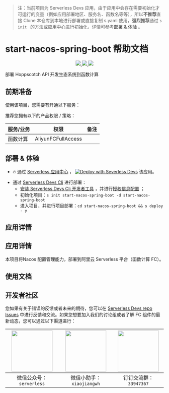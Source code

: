 
> 注：当前项目为 Serverless Devs 应用，由于应用中会存在需要初始化才可运行的变量（例如应用部署地区、服务名、函数名等等），所以**不推荐**直接 Clone 本仓库到本地进行部署或直接复制 s.yaml 使用，**强烈推荐**通过 `s init ` 的方法或应用中心进行初始化，详情可参考[部署 & 体验](#部署--体验) 。

# start-nacos-spring-boot 帮助文档
<p align="center" class="flex justify-center">
    <a href="https://www.serverless-devs.com" class="ml-1">
    <img src="http://editor.devsapp.cn/icon?package=start-nacos-spring-boot&type=packageType">
  </a>
  <a href="http://www.devsapp.cn/details.html?name=start-nacos-spring-boot" class="ml-1">
    <img src="http://editor.devsapp.cn/icon?package=start-nacos-spring-boot&type=packageVersion">
  </a>
  <a href="http://www.devsapp.cn/details.html?name=start-nacos-spring-boot" class="ml-1">
    <img src="http://editor.devsapp.cn/icon?package=start-nacos-spring-boot&type=packageDownload">
  </a>
</p>

<description>

部署 Hoppscotch API 开发生态系统到函数计算

</description>

<codeUrl>



</codeUrl>
<preview>



</preview>


## 前期准备

使用该项目，您需要有开通以下服务：

<service>
</service>

推荐您拥有以下的产品权限 / 策略：
<auth>



| 服务/业务 |  权限 |  备注  |
| --- |  --- |   --- |
| 函数计算 | AliyunFCFullAccess |   |

</auth>

<remark>



</remark>

<disclaimers>



</disclaimers>

## 部署 & 体验

<appcenter>
   
- :fire: 通过 [Serverless 应用中心](https://fcnext.console.aliyun.com/applications/create?template=start-nacos-spring-boot) ，
  [![Deploy with Severless Devs](https://img.alicdn.com/imgextra/i1/O1CN01w5RFbX1v45s8TIXPz_!!6000000006118-55-tps-95-28.svg)](https://fcnext.console.aliyun.com/applications/create?template=start-nacos-spring-boot) 该应用。
   
</appcenter>
<deploy>
    
- 通过 [Serverless Devs Cli](https://www.serverless-devs.com/serverless-devs/install) 进行部署：
  - [安装 Serverless Devs Cli 开发者工具](https://www.serverless-devs.com/serverless-devs/install) ，并进行[授权信息配置](https://docs.serverless-devs.com/fc/config) ；
  - 初始化项目：`s init start-nacos-spring-boot -d start-nacos-spring-boot `
  - 进入项目，并进行项目部署：`cd start-nacos-spring-boot && s deploy - y`
   
</deploy>

## 应用详情

<appdetail id="flushContent">

##  应用详情


本项目将Nacos 配置管理能力，部署到阿里云 Serverless 平台（函数计算 FC）。



</appdetail>

## 使用文档

<usedetail id="flushContent">
</usedetail>


<devgroup>


## 开发者社区

您如果有关于错误的反馈或者未来的期待，您可以在 [Serverless Devs repo Issues](https://github.com/serverless-devs/serverless-devs/issues) 中进行反馈和交流。如果您想要加入我们的讨论组或者了解 FC 组件的最新动态，您可以通过以下渠道进行：

<p align="center">  

| <img src="https://serverless-article-picture.oss-cn-hangzhou.aliyuncs.com/1635407298906_20211028074819117230.png" width="130px" > | <img src="https://serverless-article-picture.oss-cn-hangzhou.aliyuncs.com/1635407044136_20211028074404326599.png" width="130px" > | <img src="https://serverless-article-picture.oss-cn-hangzhou.aliyuncs.com/1635407252200_20211028074732517533.png" width="130px" > |
| --------------------------------------------------------------------------------------------------------------------------------- | --------------------------------------------------------------------------------------------------------------------------------- | --------------------------------------------------------------------------------------------------------------------------------- |
| <center>微信公众号：`serverless`</center>                                                                                         | <center>微信小助手：`xiaojiangwh`</center>                                                                                        | <center>钉钉交流群：`33947367`</center>                                                                                           |
</p>
</devgroup>
